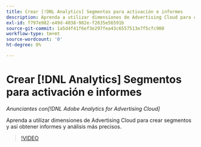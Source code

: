 ```yaml
---
title: Crear [!DNL Analytics] Segmentos para activación e informes
description: Aprenda a utilizar dimensiones de Advertising Cloud para crear segmentos y así obtener informes y análisis más precisos.
exl-id: f797e982-e49d-4038-982e-f2635e56591b
source-git-commit: 1a5d4f41f6ef3e297fea43c6557513e7f5cfc900
workflow-type: tm+mt
source-wordcount: '0'
ht-degree: 0%

---
```


# Crear [!DNL Analytics] Segmentos para activación e informes

*Anunciantes con[!DNL Adobe Analytics for Advertising Cloud]*

Aprenda a utilizar dimensiones de Advertising Cloud para crear segmentos y así obtener informes y análisis más precisos.

>[!VIDEO](https://video.tv.adobe.com/v/33916)
